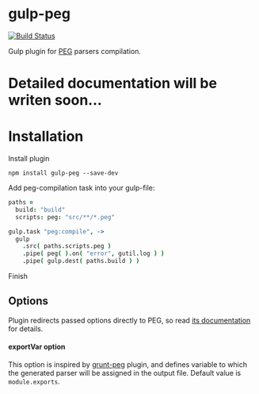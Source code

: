 gulp-peg
========

[![Build Status](https://travis-ci.org/lazutkin/gulp-peg.svg?branch=develop)](https://travis-ci.org/lazutkin/gulp-peg)

Gulp plugin for [PEG](http://pegjs.majda.cz/) parsers compilation.

# Detailed documentation will be writen soon...

# Installation

Install plugin

```
npm install gulp-peg --save-dev
```

Add peg-compilation task into your gulp-file:

```coffeescript
paths =
  build: "build"
  scripts: peg: "src/**/*.peg"

gulp.task "peg:compile", ->
  gulp
    .src( paths.scripts.peg )
    .pipe( peg( ).on( "error", gutil.log ) )
    .pipe( gulp.dest( paths.build ) )
```

Finish

## Options

Plugin redirects passed options directly to PEG, so read [its documentation](http://pegjs.majda.cz/documentation) for details.

#### exportVar option

This option is inspired by [grunt-peg](https://github.com/dvberkel/grunt-peg) plugin, and defines variable to which the generated parser will be assigned in the output file. Default value is `module.exports`.

